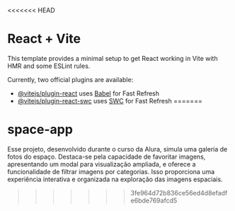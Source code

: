 <<<<<<< HEAD
# React + Vite

This template provides a minimal setup to get React working in Vite with HMR and some ESLint rules.

Currently, two official plugins are available:

- [@vitejs/plugin-react](https://github.com/vitejs/vite-plugin-react/blob/main/packages/plugin-react/README.md) uses [Babel](https://babeljs.io/) for Fast Refresh
- [@vitejs/plugin-react-swc](https://github.com/vitejs/vite-plugin-react-swc) uses [SWC](https://swc.rs/) for Fast Refresh
=======
# space-app
Esse projeto, desenvolvido durante o curso da Alura, simula uma galeria de fotos do espaço. Destaca-se pela capacidade de favoritar imagens, apresentando um modal para visualização ampliada, e oferece a funcionalidade de filtrar imagens por categorias. Isso proporciona uma experiência interativa e organizada na exploração das imagens espaciais.
>>>>>>> 3fe964d72b836ce56ed4d8efadfe6bde769afcd5
